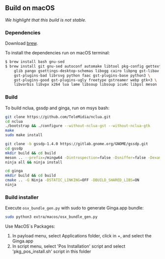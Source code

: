 ## Build on macOS

*We highlight that this build is not stable.*

### Dependencies

Download [brew](<http://brew.sh>).

To install the dependencies run on macOS terminal:

```bash
$ brew install bash gnu-sed
$ brew install git gnu-sed autoconf automake libtool pkg-config gettext cmake \
    glib pango gsettings-desktop-schemas libogg cairo libpng gst-libav \
    gst-plugins-bad librsvg python faac gst-plugins-base python3 \
    gst-plugins-good gst-plugins-ugly freetype gstreamer webp gtk+3 \
    libvorbis libvpx x264 lua lame libsoup libsoup icu4c libpsl meson
```

### Build

To build nclua, gssdp and ginga, run on msys bash:

```bash
git clone https://github.com/TeleMidia/nclua.git
cd nclua
./bootstrap && ./configure --without-nclua-gst --without-nclua-gtk
make
sudo make install
```

```bash
git clone -b gssdp-1.4.0 https://gitlab.gnome.org/GNOME/gssdp.git
cd gssdp
mkdir build && cd build
meson .. --prefix=/mingw64 -Dintrospection=false -Dsniffer=false -Dexamples=false -Dvapi=false
ninja all && ninja install
```

```bash
cd ginga
mkdir build && cd build
cmake .. -G Ninja -DSTATIC_LINKING=OFF -DBUILD_SHARED_LIBS=ON
ninja 
```

### Build installer

Execute `osx_bundle_gen.py` with sudo to generate Ginga.app bundle:

```bash
sudo python3 extra/macos/osx_bundle_gen.py
```

Use MacOS`s Packages:

1. In payload menu, select Applications folder, click in +, and select the Ginga.app
2. In script menu, select 'Pos Installation' script and select 'pkg_pos_install.sh' script in this folder